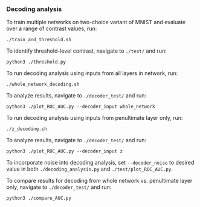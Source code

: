 ### Decoding analysis

To train multiple networks on two-choice variant of MNIST and evaluate over a range of contrast values, run:
```
./train_and_threshold.sh
```
To identify threshold-level contrast, navigate to `./test/` and run:
```
python3 ./threshold.py
```
To run decoding analysis using inputs from all layers in network, run:
```
./whole_network_decoding.sh
```
To analyze results, navigate to `./decoder_test/` and run:
```
python3 ./plot_ROC_AUC.py --decoder_input whole_network
```
To run decoding analysis using inputs from penultimate layer only, run:
```
./z_decoding.sh
```
To analyze results, navigate to `./decoder_test/` and run:
```
python3 ./plot_ROC_AUC.py --decoder_input z
```
To incorporate noise into decoding analysis, set `--decoder_noise` to desired value in both `./decoding_analysis.py` and `./test/plot_ROC_AUC.py`.

To compare results for decoding from whole network vs. penultimate layer only, navigate to `./decoder_test/` and run:
```
python3 ./compare_AUC.py
```
